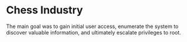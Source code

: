 # Chess Industry
The main goal was to gain initial user access, enumerate the system to discover valuable information, and ultimately escalate privileges to root.

